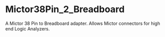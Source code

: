 # Mictor38Pin_2_Breadboard
A Mictor 38 Pin to Breadboard adapter. Allows Mictor connectors for high end Logic Analyzers.
